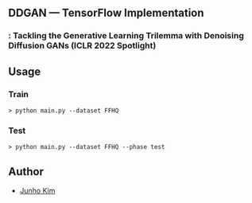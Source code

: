 ## DDGAN &mdash; TensorFlow Implementation
### : Tackling the Generative Learning Trilemma with Denoising Diffusion GANs (ICLR 2022 Spotlight)


## Usage
### Train
```
> python main.py --dataset FFHQ
```

### Test
```
> python main.py --dataset FFHQ --phase test
```

## Author
* [Junho Kim](http://bit.ly/jhkim_resume)
